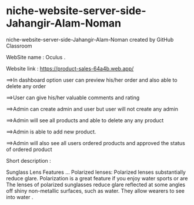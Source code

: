 # niche-website-server-side-Jahangir-Alam-Noman
niche-website-server-side-Jahangir-Alam-Noman created by GitHub Classroom

WebSite name : Oculus .


Website link : https://product-sales-64a4b.web.app/

==>In dashboard option user  can  preview his/her order and  also  able to delete any order

==>User can give his/her valuable comments and rating 

==>Admin can create admin  and user but user  will not create any admin

==>Admin will see all products and able to delete any any product

==>Admin is able to add new product. 

==>Admin will also see all users  ordered products and approved the status of ordered product

Short description :

Sunglass Lens Features ... Polarized lenses: Polarized lenses substantially reduce glare. 
Polarization is a great feature if you enjoy water sports or are The lenses of polarized sunglasses
reduce glare reflected at some angles off shiny non-metallic surfaces, such as water. They allow wearers to see into water .

